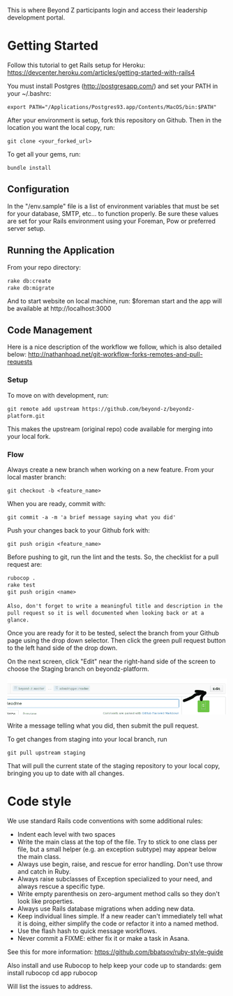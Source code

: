 This is where Beyond Z participants login and access their leadership development portal.


# Getting Started


Follow this tutorial to get Rails setup for Heroku:
https://devcenter.heroku.com/articles/getting-started-with-rails4

You must install Postgres (http://postgresapp.com/)
and set your PATH in your ~/.bashrc:

	export PATH="/Applications/Postgres93.app/Contents/MacOS/bin:$PATH"

After your environment is setup, fork this repository on Github. Then in the location you want the local copy, run:

	git clone <your_forked_url>

To get all your gems, run:

	bundle install

## Configuration

In the "/env.sample" file is a list of environment variables that must be set for your database, SMTP, etc... to function properly. Be sure these values are set for your Rails environment using your Foreman, Pow or preferred server setup.

## Running the Application 
From your repo directory:

	rake db:create
	rake db:migrate

And to start website on local machine, run: $foreman start and the app will be available at http://localhost:3000

## Code Management

Here is a nice description of the workflow we follow, which is also
detailed below:
http://nathanhoad.net/git-workflow-forks-remotes-and-pull-requests 

### Setup
To move on with development, run:

	git remote add upstream https://github.com/beyond-z/beyondz-platform.git
	
	
This makes the upstream (original repo) code available for merging into your local fork.

### Flow

Always create a new branch when working on a new feature. From your local master branch:

	git checkout -b <feature_name>

When you are ready, commit with:

	git commit -a -m 'a brief message saying what you did'

Push your changes back to your Github fork with:

	git push origin <feature_name>

Before pushing to git, run the lint and the tests. So, the checklist for a pull request are:

	rubocop .
	rake test
	git push origin <name>

	Also, don't forget to write a meaningful title and description in the pull request so it is well documented when looking back or at a glance.


Once you are ready for it to be tested, select the branch from your Github page using the drop down selector. Then click the green pull request button to the left hand side of the drop down.

On the next screen, click "Edit" near the right-hand side of the screen to choose the Staging branch on beyondz-platform.

![Edit location](docs/edit-branch.png)


Write a message telling what you did, then submit the pull request.


To get changes from staging into your local branch, run

	git pull upstream staging

That will pull the current state of the staging repository to your local copy, bringing you up to date with all changes.

# Code style

We use standard Rails code conventions with some additional rules:

  * Indent each level with two spaces
  * Write the main class at the top of the file. Try to stick to one class per file, but a small helper (e.g. an exception subtype) may appear below the main class.
  * Always use begin, raise, and rescue for error handling. Don't use throw and catch in Ruby.
  * Always raise subclasses of Exception specialized to your need, and always rescue a specific type.
  * Write empty parenthesis on zero-argument method calls so they don't look like properties.
  * Always use Rails database migrations when adding new data.
  * Keep individual lines simple. If a new reader can't immediately tell what it is doing, either simplify the code or refactor it into a named method.
  * Use the flash hash to quick message workflows.
  * Never commit a FIXME: either fix it or make a task in Asana.

See this for more information: https://github.com/bbatsov/ruby-style-guide

Also install and use Rubocop to help keep your code up to standards:
	gem install rubocop
	cd app
	rubocop

Will list the issues to address.
